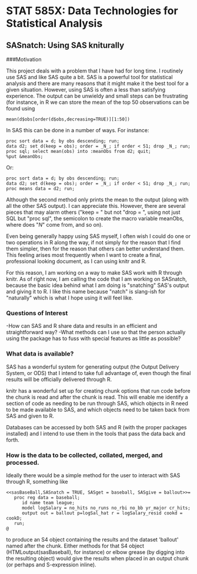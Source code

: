 STAT 585X: Data Technologies for Statistical Analysis
=============================

SASnatch: Using SAS kniturally
-----------------------------

###Motivation

This project deals with a problem that I have had for long time. 
I routinely use SAS and like SAS quite a bit. 
SAS is a powerful tool for statistical analysis and there are many reasons
that it might make it the best tool for a given situation. 
However, using SAS is often a less than satisfying experience. 
The output can be unwieldy and small steps can be frustrating (for instance,
in R we can store the mean of the top 50 observations can be found using

    mean(d$obs[order(d$obs,decreasing=TRUE)][1:50])

In SAS this can be done in a number of ways. For instance:

    proc sort data = d; by obs descending; run;
    data d2; set d(keep = obs); order = _N_; if order < 51; drop _N_; run;
    proc sql; select mean(obs) into :meanObs from d2; quit;
    %put &meanObs;

Or:

    proc sort data = d; by obs descending; run;
    data d2; set d(keep = obs); order = _N_; if order < 51; drop _N_; run;
    proc means data = d2; run;

Although the second method only prints the mean to the output (along with all the other SAS output).
I can appreciate this. However, there are several pieces that may alarm others
("keep = " but not "drop = ", using not just SQL but "proc sql", the semicolon to create the macro variable meanObs, where does "_N_" come from, and so on).

Even being generally happy using SAS myself, I often wish I could do 
one or two operations in R along the way, if not simply for the reason that 
I find them simpler, then for the reason that others can better understand them.
This feeling arises most frequently when I want to create a final, professional looking
document, as I can using knitr and R.

For this reason, I am working on a way to make SAS work with R through knitr.
As of right now, I am calling the code that I am working on SASnatch, because the
basic idea behind what I am doing is "snatching" SAS's output and giving it to R.
I like this name because "natch" is slang-ish for "naturally" which is what 
I hope using it will feel like.

### Questions of Interest
-How can SAS and R share data and results in an efficient and straightforward way?
-What methods can I use so that the person actually using the package has to fuss with special features as little as possible?

### What data is available?
SAS has a wonderful system for generating output (the Output Delivery System, or ODS)
that I intend to take full advantage of, even though the final results will be officially
delivered through R.

knitr has a wonderful set up for creating chunk options that run 
code before the chunk is read and after the chunk is read. This will enable me identify
a section of code as needing to be run through SAS, which objects in R need to be made
available to SAS, and which objects need to be taken back from SAS and given to R.

Databases can be accessed by both SAS and R (with the proper packages installed)
and I intend to use them in the tools that pass the data back and forth.

### How is the data to be collected, collated, merged, and processed.
Ideally there would be a simple method for the user to interact with SAS through R,
something like

    <<sasBaseBall,SASnatch = TRUE, SASget = baseball, SASgive = ballout>>=
       proc reg data = baseball;
          id name team league;
          model logSalary = no_hits no_runs no_rbi no_bb yr_major cr_hits;
          output out = ballout p=logSal_hat r = logSalary_resid cookd = cookD;
       run;
    @

to produce an S4 object containing the results and the dataset 'ballout'
named after the chunk. 
Either methods for that S4 object (HTMLoutput(sasBaseball), for instance)
or elbow grease (by digging into the resulting object) would give the results when placed
in an output chunk (or perhaps and S-expression inline).
